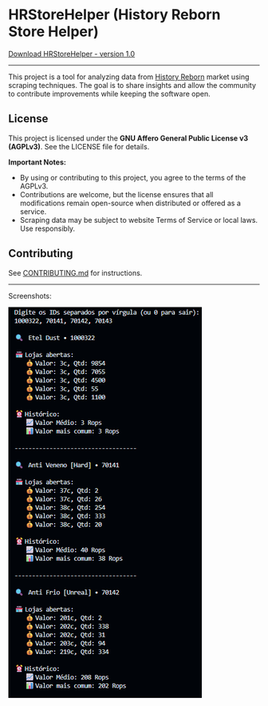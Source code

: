# HRStoreHelper (History Reborn Store Helper)

[Download HRStoreHelper - version 1.0](https://github.com/gabrieldmonteiro/history-reborn-store-helper/releases/download/v1.0/HRStoreHelper_v1.0.zip)

---

This project is a tool for analyzing data from [History Reborn](https://historyreborn.net/) market using scraping techniques. The goal is to share insights and allow the community to contribute improvements while keeping the software open.

## License

This project is licensed under the **GNU Affero General Public License v3 (AGPLv3)**. See the LICENSE file for details.

**Important Notes:**
- By using or contributing to this project, you agree to the terms of the AGPLv3.
- Contributions are welcome, but the license ensures that all modifications remain open-source when distributed or offered as a service.
- Scraping data may be subject to website Terms of Service or local laws. Use responsibly.

## Contributing

See [CONTRIBUTING.md](CONTRIBUTING.md) for instructions.


---

Screenshots:

![Screenshot of the tool](screenshots/app.png)

